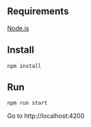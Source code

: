 ## Requirements

[Node.js](https://nodejs.org/en/)

## Install

```
npm install
```

## Run

```
npm run start
```

Go to http://localhost:4200
